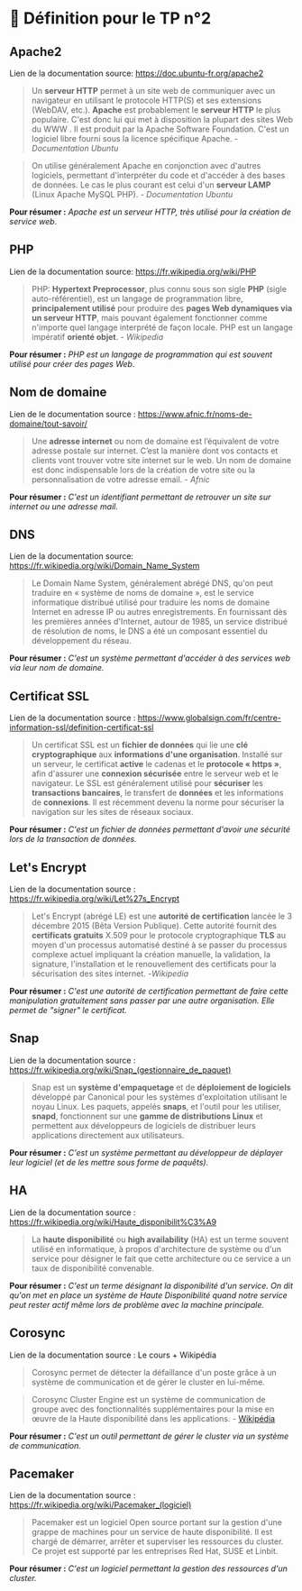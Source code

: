 # :book: Définition pour le TP n°2

## Apache2

Lien de la documentation source: https://doc.ubuntu-fr.org/apache2

>  Un **serveur HTTP** permet à un site web de communiquer avec un navigateur en utilisant le protocole HTTP(S) et ses extensions (WebDAV, etc.). **Apache** est probablement le **serveur HTTP** le plus populaire. C'est donc lui qui met à disposition la plupart des sites Web du WWW .
> Il est produit par la Apache Software Foundation. C'est un logiciel libre fourni sous la licence spécifique Apache. *- Documentation Ubuntu*

> On utilise généralement Apache en conjonction avec d'autres logiciels, permettant d'interpréter du code et d'accéder à des bases de données. Le cas le plus courant est celui d'un **serveur LAMP** (Linux Apache MySQL PHP). *- Documentation Ubuntu*

**Pour résumer :** *Apache est un serveur HTTP, très utilisé pour la création de service web*.

## PHP

Lien de la documentation source: https://fr.wikipedia.org/wiki/PHP

> PHP: **Hypertext Preprocessor**, plus connu sous son sigle **PHP** (sigle auto-référentiel), est un langage de programmation libre, **principalement utilisé** pour produire des **pages Web dynamiques via un serveur HTTP**, mais pouvant également fonctionner comme n'importe quel langage interprété de façon locale. PHP est un langage impératif **orienté objet**. *- Wikipedia*

**Pour résumer :** *PHP est un langage de programmation qui est souvent utilisé pour créer des pages Web*.

## Nom de domaine

Lien de le documentation source : https://www.afnic.fr/noms-de-domaine/tout-savoir/

> Une **adresse internet** ou nom de domaine est l’équivalent de votre adresse postale sur internet. C’est la manière dont vos contacts et clients vont trouver votre site internet sur le web. Un nom de domaine est donc indispensable lors de la création de votre site ou la personnalisation de votre adresse email. - *Afnic*

**Pour résumer :** *C'est un identifiant permettant de retrouver un site sur internet ou une adresse mail.*


## DNS

Lien de la documentation source: https://fr.wikipedia.org/wiki/Domain_Name_System

> Le Domain Name System, généralement abrégé DNS, qu'on peut traduire en « système de noms de domaine », est le service informatique distribué utilisé pour traduire les noms de domaine Internet en adresse IP ou autres enregistrements. En fournissant dès les premières années d'Internet, autour de 1985, un service distribué de résolution de noms, le DNS a été un composant essentiel du développement du réseau. 

**Pour résumer :** *C'est un système permettant d'accéder à des services web via leur nom de domaine.*

## Certificat SSL

Lien de la documentation source : https://www.globalsign.com/fr/centre-information-ssl/definition-certificat-ssl

> Un certificat SSL est un **fichier de données** qui lie une **clé cryptographique** aux **informations d'une organisation**. Installé sur un serveur, le certificat **active** le cadenas et le **protocole « https »**, afin d'assurer une **connexion sécurisée** entre le serveur web et le navigateur. Le SSL est généralement utilisé pour **sécuriser** les **transactions bancaires**, le transfert de **données** et les informations de **connexions**. Il est récemment devenu la norme pour sécuriser la navigation sur les sites de réseaux sociaux.

**Pour résumer :** *C'est un fichier de données permettant d'avoir une sécurité lors de la transaction de données.*

## Let's Encrypt

Lien de la documentation source : https://fr.wikipedia.org/wiki/Let%27s_Encrypt

>Let's Encrypt (abrégé LE) est une **autorité de certification** lancée le 3 décembre 2015 (Bêta Version Publique). Cette autorité fournit des **certificats gratuits** X.509 pour le protocole cryptographique **TLS** au moyen d'un processus automatisé destiné à se passer du processus complexe actuel impliquant la création manuelle, la validation, la signature, l'installation et le renouvellement des certificats pour la sécurisation des sites internet. -*Wikipedia*

**Pour résumer :** *C'est une autorité de certification permettant de faire cette manipulation gratuitement sans passer par une autre organisation. Elle permet de "signer" le certificat.*

## Snap

Lien de la documentation source : https://fr.wikipedia.org/wiki/Snap_(gestionnaire_de_paquet)

> Snap est un **système d'empaquetage** et de **déploiement de logiciels** développé par Canonical pour les systèmes d'exploitation utilisant le noyau Linux. Les paquets, appelés **snaps**, et l'outil pour les utiliser, **snapd**, fonctionnent sur une **gamme de distributions Linux** et permettent aux développeurs de logiciels de distribuer leurs applications directement aux utilisateurs.

**Pour résumer :** *C'est un système permettant au développeur de déplayer leur logiciel (et de les mettre sous forme de paquêts).*

## HA

Lien de la documentation source : https://fr.wikipedia.org/wiki/Haute_disponibilit%C3%A9

> La **haute disponibilité** ou **high availability** (HA) est un terme souvent utilisé en informatique, à propos d'architecture de système ou d'un service pour désigner le fait que cette architecture ou ce service a un taux de disponibilité convenable. 

**Pour résumer :** *C'est un terme désignant la disponibilité d'un service. On dit qu'on met en place un système de Haute Disponibilité quand notre service peut rester actif même lors de problème avec la machine principale.*

## Corosync

Lien de la documentation source : Le cours + Wikipédia

> Corosync permet de détecter la défaillance d'un poste grâce à un système de communication et de gérer le cluster en lui-même.

> Corosync Cluster Engine est un système de communication de groupe avec des fonctionnalités supplémentaires pour la mise en œuvre de la Haute disponibilité dans les applications. - [Wikipédia](https://fr.wikipedia.org/wiki/Corosync_Cluster_Engine)

**Pour résumer :** *C'est un outil permettant de gérer le cluster via un système de communication.*

## Pacemaker

Lien de la documentation source : https://fr.wikipedia.org/wiki/Pacemaker_(logiciel)

> Pacemaker est un logiciel Open source portant sur la gestion d'une grappe de machines pour un service de haute disponibilité. Il est chargé de démarrer, arrêter et superviser les ressources du cluster. Ce projet est supporté par les entreprises Red Hat, SUSE et Linbit. 

**Pour résumer :** *C'est un logiciel permettant la gestion des ressources d'un cluster.*